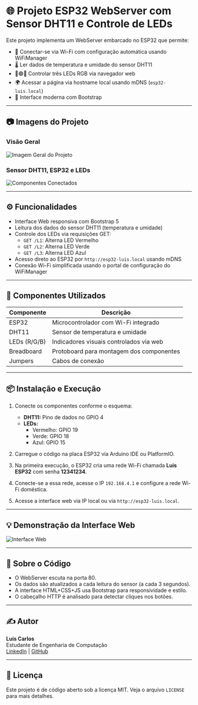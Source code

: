 # 🌐 Projeto ESP32 WebServer com Sensor DHT11 e Controle de LEDs

Este projeto implementa um WebServer embarcado no ESP32 que permite:

- 🔌 Conectar-se via Wi-Fi com configuração automática usando WiFiManager  
- 🌡️ Ler dados de temperatura e umidade do sensor DHT11  
- 🔴🟢🔵 Controlar três LEDs RGB via navegador web  
- 🌍 Acessar a página via hostname local usando mDNS (`esp32-luis.local`)  
- 🎨 Interface moderna com Bootstrap  

---

## 📷 Imagens do Projeto

### Visão Geral
<!-- Imagem do projeto geral aqui -->
![Imagem Geral do Projeto](CAMINHO_PARA_IMAGEM_1)

### Sensor DHT11, ESP32 e LEDs
<!-- Imagem detalhada de sensores/conexões -->
![Componentes Conectados](CAMINHO_PARA_IMAGEM_2)

---

## ⚙️ Funcionalidades

- Interface Web responsiva com Bootstrap 5
- Leitura dos dados do sensor DHT11 (temperatura e umidade)
- Controle dos LEDs via requisições GET:
  - `GET /L1`: Alterna LED Vermelho
  - `GET /L2`: Alterna LED Verde
  - `GET /L3`: Alterna LED Azul
- Acesso direto ao ESP32 por `http://esp32-luis.local` usando mDNS
- Conexão Wi-Fi simplificada usando o portal de configuração do WiFiManager

---

## 📡 Componentes Utilizados

| Componente   | Descrição                              |
|--------------|----------------------------------------|
| ESP32        | Microcontrolador com Wi-Fi integrado   |
| DHT11        | Sensor de temperatura e umidade        |
| LEDs (R/G/B) | Indicadores visuais controlados via web|
| Breadboard   | Protoboard para montagem dos componentes|
| Jumpers      | Cabos de conexão                       |

---

## 📦 Instalação e Execução

1. Conecte os componentes conforme o esquema:
   - **DHT11:** Pino de dados no GPIO 4
   - **LEDs:**
     - Vermelho: GPIO 19  
     - Verde: GPIO 18  
     - Azul: GPIO 15

2. Carregue o código na placa ESP32 via Arduino IDE ou PlatformIO.

3. Na primeira execução, o ESP32 cria uma rede Wi-Fi chamada **Luis ESP32** com senha **12341234**.

4. Conecte-se a essa rede, acesse o IP `192.168.4.1` e configure a rede Wi-Fi doméstica.

5. Acesse a interface web via IP local ou via `http://esp32-luis.local`.

---

## 💡 Demonstração da Interface Web

<!-- Captura de tela da página web aqui -->
![Interface Web](CAMINHO_PARA_IMAGEM_3)

---

## 🧠 Sobre o Código

- O WebServer escuta na porta 80.
- Os dados são atualizados a cada leitura do sensor (a cada 3 segundos).
- A interface HTML+CSS+JS usa Bootstrap para responsividade e estilo.
- O cabeçalho HTTP é analisado para detectar cliques nos botões.

---

## ✍️ Autor

**Luis Carlos**  
Estudante de Engenharia de Computação  
[LinkedIn](https://www.linkedin.com/) | [GitHub](https://github.com/)

---

## 📜 Licença

Este projeto é de código aberto sob a licença MIT. Veja o arquivo `LICENSE` para mais detalhes.
